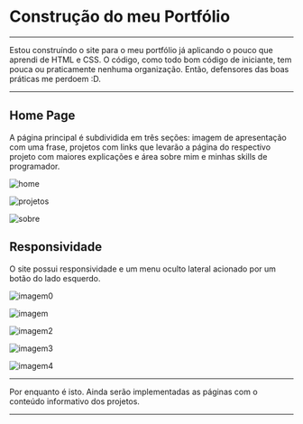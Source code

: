 # Construção do meu Portfólio
---

Estou construíndo o site para o meu portfólio já aplicando o pouco que 
aprendi de HTML e CSS. O código, como todo bom código de iniciante, tem 
pouca ou praticamente nenhuma organização. Então, defensores das boas
práticas me perdoem :D.

---

## Home Page

A página principal é subdividida em três seções: imagem de apresentação com uma frase,
projetos com links que levarão a página do respectivo projeto com maiores explicações e
área sobre mim e minhas skills de programador.

![home](img/portfolio1.png)

![projetos](img/portfolio2.png)

![sobre](img/portfolio3.png)



## Responsividade

O site possui responsividade e um menu oculto lateral acionado por um botão do lado esquerdo.

![imagem0](img/portfolio4.png)

![imagem](img/portfolio5.png)

![imagem2](img/portfolio6.png)

![imagem3](img/portfolio7.png)

![imagem4](img/portfolio8.png)

---

Por enquanto é isto. Ainda serão implementadas as páginas com o conteúdo informativo dos projetos.

---
